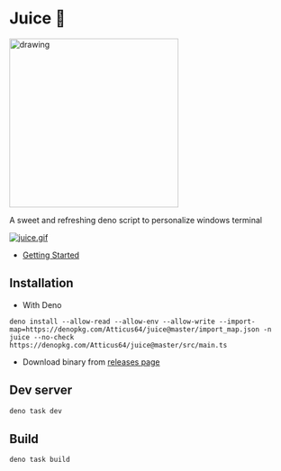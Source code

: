 # Juice 🥤

<img src="https://i.postimg.cc/yN7hCjh5/juice-logo.png" alt="drawing" style="width:300px;"/>

A sweet and refreshing deno script to personalize windows terminal

[![juice.gif](https://i.postimg.cc/pdY1D6Ts/juice.gif)](https://postimg.cc/McHDwt1B)

- [Getting Started](https://github.com/Atticus64/juice/wiki/Getting-Started)

## Installation

* With Deno

```
deno install --allow-read --allow-env --allow-write --import-map=https://denopkg.com/Atticus64/juice@master/import_map.json -n juice --no-check https://denopkg.com/Atticus64/juice@master/src/main.ts
```

* Download binary from [releases page](https://github.com/Atticus64/juice/releases)  

## Dev server

```bash
deno task dev
```

## Build

```
deno task build
```
